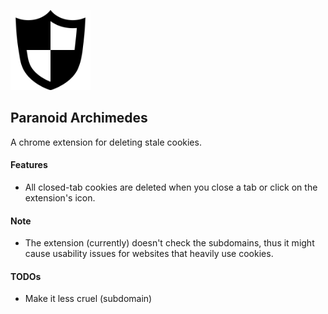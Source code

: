 <p>
<img src="icon/shield.png" width="128"/>
</p>

## Paranoid Archimedes
A chrome extension for deleting stale cookies.

#### Features
* All closed-tab cookies are deleted when you close a tab or click on the extension's icon.

#### Note
* The extension (currently) doesn't check the subdomains, thus it might cause usability issues for websites that heavily use cookies.

#### TODOs
* Make it less cruel (subdomain)
